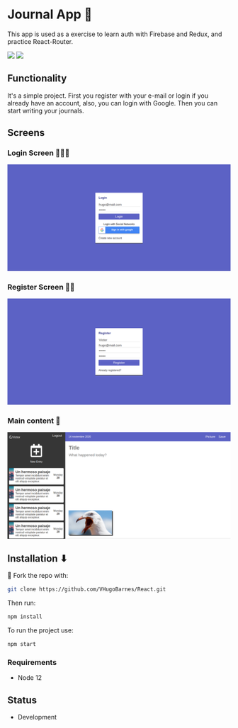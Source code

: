 # Journal App 📓

This app is used as a exercise to learn auth with Firebase and Redux, and practice React-Router.

![](https://img.shields.io/tokei/lines/github/VHugoBarnes/React)
![](https://img.shields.io/github/repo-size/vhugobarnes/react)

## Functionality
It's a simple project. First you register with your e-mail or login if you already have an account, also, you can login with Google. Then you can start writing your journals.

## Screens

### Login Screen 👩🏽‍💻
![](https://github.com/VHugoBarnes/React/blob/master/img/login.png)

### Register Screen ✍🏽
![](https://github.com/VHugoBarnes/React/blob/master/img/register.png)

### Main content 📄
![](https://github.com/VHugoBarnes/React/blob/master/img/main.png)

## Installation ⬇

🍴 Fork the repo with:

```bash
git clone https://github.com/VHugoBarnes/React.git
```

Then run:

```bash
npm install
```

To run the project use:

```bash
npm start
```

### Requirements 
- Node 12

## Status
- Development
